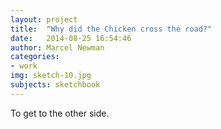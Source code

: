 ```yaml
---
layout: project
title:  "Why did the Chicken cross the road?"
date:   2014-08-25 16:54:46
author: Marcel Newman
categories:
- work
img: sketch-10.jpg
subjects: sketchbook
---
```

To get to the other side.